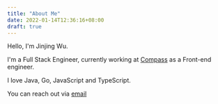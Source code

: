 ```yaml
---
title: "About Me"
date: 2022-01-14T12:36:16+08:00
draft: true
---
```


Hello, I'm Jinjing Wu.

I'm a Full Stack Engineer, currently working at [Compass](https://github.com/UrbanCompass) as a Front-end engineer.

I love Java, Go, JavaScript and TypeScript.

You can reach out via [email](mailto:wujinjing25@gmail.com)
